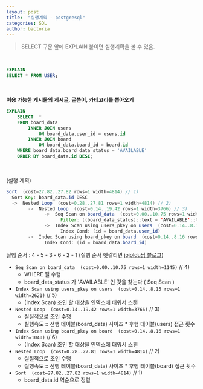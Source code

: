 ```yaml
---
layout: post
title:  "실행계획 - postgresql"
categories: SQL
author: bactoria
---
```


> SELECT 구문 앞에 EXPLAIN 붙이면 실행계획을 볼 수 있음.

&nbsp;
&nbsp;

```sql
EXPLAIN 
SELECT * FROM USER; 
```

&nbsp;

**이용 가능한 게시물의 게시글, 글쓴이, 카테고리를 뽑아오기**

```sql
EXPLAIN
    SELECT  *
    FROM board_data
        INNER JOIN users
            ON board_data.user_id = users.id
        INNER JOIN board
            ON board_data.board_id = board.id
    WHERE board_data.board_data_status = 'AVAILABLE'
    ORDER BY board_data.id DESC;
```

&nbsp;

(실행 계획)
```java
Sort  (cost=27.82..27.82 rows=1 width=4814) // 1)
  Sort Key: board_data.id DESC
  ->  Nested Loop  (cost=0.28..27.81 rows=1 width=4814) // 2)
        ->  Nested Loop  (cost=0.14..19.42 rows=1 width=3766) // 3)
              ->  Seq Scan on board_data  (cost=0.00..10.75 rows=1 width=1145) // 4)
                    Filter: ((board_data_status)::text = 'AVAILABLE'::text)
              ->  Index Scan using users_pkey on users  (cost=0.14..8.15 rows=1 width=2621) // 5)
                    Index Cond: (id = board_data.user_id)
        ->  Index Scan using board_pkey on board  (cost=0.14..8.16 rows=1 width=1040) // 6)
              Index Cond: (id = board_data.board_id)
```

실행 순서 : 4 - 5 - 3 - 6 - 2 - 1 (실행 순서 헷갈리면 [jojoldu님 블로그](https://jojoldu.tistory.com/162?category=761883))

- `Seq Scan on board_data  (cost=0.00..10.75 rows=1 width=1145)` // 4)
  - WHERE 절 수행
  - board_data_status 가 'AVAILABLE' 인 것을 찾는다 ( Seq Scan )
- `Index Scan using users_pkey on users  (cost=0.14..8.15 rows=1 width=2621)` // 5)
  - (Index Scan) 조인 할 대상을 인덱스에 태워서 스캔
- `Nested Loop  (cost=0.14..19.42 rows=1 width=3766)` // 3)
  - 실질적으로 조인 수행
  - 실행속도 :: 선행 테이블(board_data) 사이즈 * 후행 테이블(users) 접근 횟수
- `Index Scan using board_pkey on board  (cost=0.14..8.16 rows=1 width=1040)` // 6)
  - (Index Scan) 조인 할 대상을 인덱스에 태워서 스캔
- `Nested Loop  (cost=0.28..27.81 rows=1 width=4814)` // 2)
  - 실질적으로 조인 수행
  - 실행속도 :: 선행 테이블(board_data) 사이즈 * 후행 테이블(board) 접근 횟수
- `Sort  (cost=27.82..27.82 rows=1 width=4814)` // 1)
  - board_data.id 역순으로 정렬

&nbsp;

